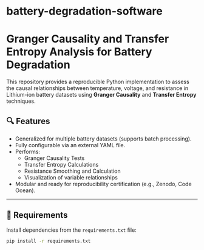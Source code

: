 # battery-degradation-software
# Granger Causality and Transfer Entropy Analysis for Battery Degradation

This repository provides a reproducible Python implementation to assess the causal relationships between temperature, voltage, and resistance in Lithium-ion battery datasets using **Granger Causality** and **Transfer Entropy** techniques.

## 🔍 Features

- Generalized for multiple battery datasets (supports batch processing).
- Fully configurable via an external YAML file.
- Performs:
  - Granger Causality Tests
  - Transfer Entropy Calculations
  - Resistance Smoothing and Calculation
  - Visualization of variable relationships
- Modular and ready for reproducibility certification (e.g., Zenodo, Code Ocean).

---

## 🧾 Requirements

Install dependencies from the `requirements.txt` file:

```bash
pip install -r requirements.txt
